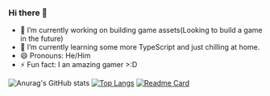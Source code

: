 ### Hi there 👋

- 🔭 I’m currently working on building game assets(Looking to build a game in the future)
- 🌱 I’m currently learning some more TypeScript and just chilling at home.
- 😄 Pronouns: He/Him
- ⚡ Fun fact: I an amazing gamer >:D

![Anurag's GitHub stats](https://github-readme-stats.vercel.app/api?username=LiamTL&theme=dark&show_icons=true)     [![Top Langs](https://github-readme-stats.vercel.app/api/top-langs/?username=LiamTL&layout=compact)](https://github.com/anuraghazra/github-readme-stats)          [![Readme Card](https://github-readme-stats.vercel.app/api/pin/?username=LiamTL&repo=github-readme-stats)](https://github.com/anuraghazra/github-readme-stats)
